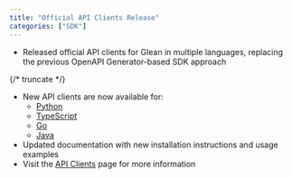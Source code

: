 ```yaml
---
title: "Official API Clients Release"
categories: ["SDK"]
---
```


- Released official API clients for Glean in multiple languages, replacing the
  previous OpenAPI Generator-based SDK approach

{/* truncate */}

- New API clients are now
  available for:
  - [Python](https://github.com/gleanwork/api-client-python)
  - [TypeScript](https://github.com/gleanwork/api-client-typescript)
  - [Go](https://github.com/gleanwork/api-client-go)
  - [Java](https://github.com/gleanwork/api-client-java)
- Updated documentation with new installation instructions and usage examples
- Visit the [API Clients](../libraries/api-clients) page for more information 